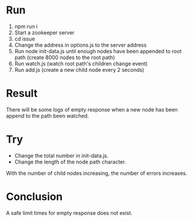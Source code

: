 # Run

1. npm run i
2. Start a zookeeper server
2. cd issue
3. Change the address in options.js to the server address
3. Run node init-data.js until enough nodes have been appended to root path (create 8000 nodes to the root path)
4. Run watch.js (watch root path's children change event)
5. Run add.js (create a new child node every 2 seconds)

# Result

There will be some logs of empty response when a new node has been append to the path been watched.

# Try

* Change the total number in init-data.js.
* Change the length of the node path character.

With the number of child nodes increasing, the number of errors increases.

# Conclusion

A safe limit times for empty response does not exist.